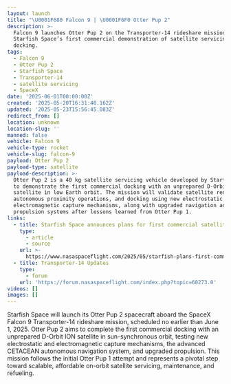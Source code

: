 ```yaml
---
layout: launch
title: "\U0001F680 Falcon 9 | \U0001F6F0 Otter Pup 2"
description: >-
  Falcon 9 launches Otter Pup 2 on the Transporter-14 rideshare mission for
  Starfish Space’s first commercial demonstration of satellite servicing and
  docking.
tags:
  - Falcon 9
  - Otter Pup 2
  - Starfish Space
  - Transporter-14
  - satellite servicing
  - SpaceX
date: '2025-06-01T00:00:00Z'
created: '2025-05-20T16:31:40.162Z'
updated: '2025-05-23T15:56:45.083Z'
redirect_from: []
location: unknown
location-slug: ''
manned: false
vehicle: Falcon 9
vehicle-type: rocket
vehicle-slug: falcon-9
payload: Otter Pup 2
payload-type: satellite
payload-description: >-
  Otter Pup 2 is a 40 kg satellite servicing vehicle developed by Starfish Space
  to demonstrate the first commercial docking with an unprepared D-Orbit ION
  satellite in low Earth orbit. The mission will validate satellite rendezvous,
  autonomous proximity operations, and docking using new electrostatic and
  electromagnetic capture mechanisms, along with upgraded navigation and
  propulsion systems after lessons learned from Otter Pup 1.
links:
  - title: Starfish Space announces plans for first commercial satellite docking
    type:
      - article
      - source
    url: >-
      https://www.nasaspaceflight.com/2025/05/starfish-plans-first-commercial-satellite-docking/
  - title: Transporter-14 Updates
    type:
      - forum
    url: 'https://forum.nasaspaceflight.com/index.php?topic=60273.0'
videos: []
images: []
---
```

Starfish Space will launch its Otter Pup 2 spacecraft aboard the SpaceX Falcon 9 Transporter-14 rideshare mission, scheduled no earlier than June 1, 2025. Otter Pup 2 aims to complete the first commercial docking with an unprepared D-Orbit ION satellite in sun-synchronous orbit, testing new electrostatic and electromagnetic capture mechanisms, the advanced CETACEAN autonomous navigation system, and upgraded propulsion. This mission follows the initial Otter Pup 1 attempt and represents a pivotal step toward scalable, affordable on-orbit satellite servicing, maintenance, and refueling.
